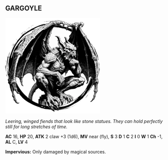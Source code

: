 ## GARGOYLE

![](images/gargoyle.webp)

_Leering, winged fiends that look like stone statues. They can hold perfectly still for long stretches of time._

**AC** 16, **HP** 20, **ATK** 2 claw +3 (1d6), **MV** near (fly), **S** 3 **D** 1 **C** 2 **I** 0 **W** 1 **Ch** -1, **AL** C, **LV** 4

**Impervious:** Only damaged by magical sources.

